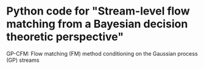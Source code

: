 # Python code for "Stream-level flow matching from a Bayesian decision theoretic perspective"
GP-CFM: Flow matching (FM) method conditioning on the Gaussian process (GP) streams



